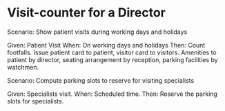 # Visit-counter for a Director

Scenario: Show patient visits during working days and holidays

  Given: Patient Visit
  When: On working days and holidays
  Then: Count footfalls. Issue patient card to patient, visitor card to visitors. Amenities to patient by director, seating arrangement by reception, parking facilities by watchmen. 

Scenario: Compute parking slots to reserve for visiting specialists

  Given: Specialists visit.
  When: Scheduled time.
  Then: Reserve the parking slots for specialists.
